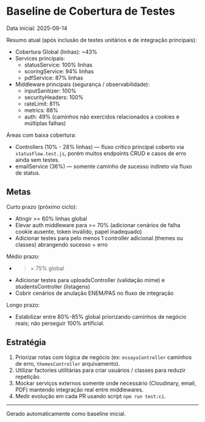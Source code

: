 # Baseline de Cobertura de Testes

Data inicial: 2025-09-14

Resumo atual (após inclusão de testes unitários e de integração principais):

- Cobertura Global (linhas): ~43%
- Services principais:
  - statusService: 100% linhas
  - scoringService: 94% linhas
  - pdfService: 87% linhas
- Middleware principais (segurança / observabilidade):
  - inputSanitizer: 100%
  - securityHeaders: 100%
  - rateLimit: 81%
  - metrics: 88%
  - auth: 49% (caminhos não exercidos relacionados a cookies e múltiplas falhas)

Áreas com baixa cobertura:
- Controllers (10% - 28% linhas) — fluxo crítico principal coberto via `statusFlow.test.js`, porém muitos endpoints CRUD e casos de erro ainda sem testes.
- emailService (36%) — somente caminho de sucesso indireto via fluxo de status.

## Metas

Curto prazo (próximo ciclo):
- Atingir >= 60% linhas global
- Elevar auth middleware para >= 70% (adicionar cenários de falha cookie ausente, token inválido, papel inadequado)
- Adicionar testes para pelo menos 1 controller adicional (themes ou classes) abrangendo sucesso + erro

Médio prazo:
- >= 75% global
- Adicionar testes para uploadsController (validação mime) e studentsController (listagens)
- Cobrir cenários de anulação ENEM/PAS no fluxo de integração

Longo prazo:
- Estabilizar entre 80%-85% global priorizando caminhos de negócio reais; não perseguir 100% artificial.

## Estratégia
1. Priorizar rotas com lógica de negócio (ex: `essaysController` caminhos de erro, `themesController` arquivamento).
2. Utilizar factories utilitárias para criar usuários / classes para reduzir repetição.
3. Mockar serviços externos somente onde necessário (Cloudinary, email, PDF) mantendo integração real entre middlewares.
4. Medir evolução em cada PR usando script `npm run test:ci`.

---
Gerado automaticamente como baseline inicial.
